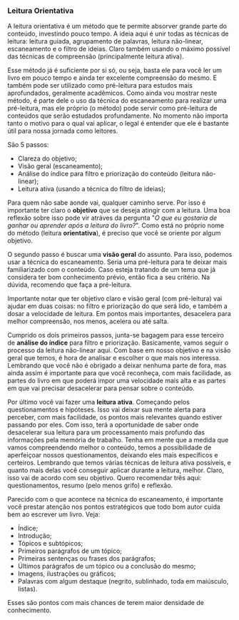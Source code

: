 ### Leitura Orientativa

A leitura orientativa é um método que te permite absorver grande parte do conteúdo, investindo pouco tempo. A ideia aqui é unir todas as técnicas de leitura: leitura guiada, agrupamento de palavras, leitura não-linear, escaneamento e o filtro de ideias. Claro também usando o máximo possível das técnicas de compreensão (principalmente leitura ativa).

Esse método já é suficiente por si só, ou seja, basta ele para você ler um livro em pouco tempo e ainda ter excelente compreensão do mesmo. E também pode ser utilizado como pré-leitura para estudos mais aprofundados, geralmente acadêmicos. Como ainda vou mostrar neste método, é parte dele o uso da técnica do escaneamento para realizar uma pré-leitura, mas ele próprio (o método) pode servir como pré-leitura de conteúdos que serão estudados profundamente. No momento não importa tanto o motivo para o qual vai aplicar, o legal é entender que ele é bastante útil para nossa jornada como leitores.

São 5 passos:

* Clareza do objetivo;
* Visão geral (escaneamento);
* Análise do índice para filtro e priorização do conteúdo (leitura não-linear);
* Leitura ativa (usando a técnica do filtro de ideias);

Para quem não sabe aonde vai, qualquer caminho serve. Por isso é importante ter claro o **objetivo** que se deseja atingir com a leitura. Uma boa reflexão sobre isso pode vir atráves da pergunta "*O que eu gostaria de ganhar ou aprender após a leitura do livro?*". Como está no próprio nome do método (leitura **orientativa**), é preciso que você se oriente por algum objetivo.

O segundo passo é buscar uma **visão geral** do assunto. Para isso, podemos usar a técnica do escaneamento. Seria uma pré-leitura para te deixar mais familiarizado com o conteúdo. Caso esteja tratando de um tema que já considera ter bom conhecimento prévio, então fica a seu critério. Na dúvida, recomendo que faça a pré-leitura.

Importante notar que ter objetivo claro e visão geral (com pré-leitura) vai ajudar em duas coisas: no filtro e priorização do que será lido, e também a dosar a velocidade de leitura. Em pontos mais importantes, desacelera para melhor compreensão, nos menos, acelera ou até salta.

Cumprido os dois primeiros passos, junta-se bagagem para esse terceiro de **análise do índice** para filtro e priorização. Basicamente, vamos seguir o processo da leitura não-linear aqui. Com base em nosso objetivo e na visão geral que temos, é hora de analisar e escolher o que mais nos interessa. Lembrando que você não é obrigado a deixar nenhuma parte de fora, mas ainda assim é importante para que você reconheça, com mais facilidade, as partes do livro em que poderá impor uma velocidade mais alta e as partes em que vai precisar desacelerar para pensar sobre o conteúdo.

Por último você vai fazer uma **leitura ativa**. Começando pelos questionamentos e hipóteses. Isso vai deixar sua mente alerta para perceber, com mais facilidade, os pontos mais relevantes quando estiver passando por eles. Com isso, terá a oportunidade de saber onde desacelerar sua leitura para um processamento mais profundo das informações pela memória de trabalho. Tenha em mente que a medida que vamos compreendendo melhor o conteúdo, temos a possibilidade de aperfeiçoar nossos questionamentos, deixando eles mais específicos e certeiros. Lembrando que temos várias técnicas de leitura ativa possíveis, e quanto mais delas você conseguir aplicar durante a leitura, melhor. Claro, isso vai de acordo com seu objetivo. Quero recomendar três aqui: questionamentos, resumo (pelo menos grifo) e reflexão.

Parecido com o que acontece na técnica do escaneamento, é importante você prestar atenção nos pontos estratégicos que todo bom autor cuida bem ao escrever um livro. Veja:

* Índice;
* Introdução;
* Tópicos e subtópicos;
* Primeiros parágrafos de um tópico;
* Primeiras sentenças ou frases dos parágrafos;
* Últimos parágrafos de um tópico ou a conclusão do mesmo;
* Imagens, ilustrações ou gráficos;
* Palavras com algum destaque (negrito, sublinhado, toda em maiúsculo, listas).

Esses são pontos com mais chances de terem maior densidade de conhecimento.
